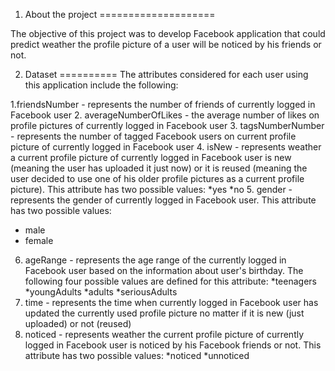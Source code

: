 1. About the project
====================

The objective of this project was to develop Facebook application that could predict weather the profile picture of a user 
will be noticed by his friends or not. 

2. Dataset
==========
The attributes considered for each user using this application include the following:

1.friendsNumber - represents the number of friends of currently logged in Facebook user
2. averageNumberOfLikes - the average number of likes on profile pictures of currently logged in Facebook user
3. tagsNumberNumber - represents the number of tagged Facebook users on current profile picture of currently logged in 
Facebook user
4. isNew - represents weather a current profile picture of currently logged in Facebook user is new (meaning the user
has uploaded it just now) or it is reused (meaning the user decided to use one of his older profile pictures as a current
profile picture). This attribute has two possible values:
*yes
*no
5. gender - represents the gender of currently logged in Facebook user. This attribute has two possible values:
* male
* female
6. ageRange - represents the age range of the currently logged in Facebook user based on the information about user's
birthday. The following four possible values are defined for this attribute:
*teenagers
*youngAdults
*adults
*seriousAdults
7. time - represents the time when currently logged in Facebook user has updated the currently used profile picture 
no matter if it is new (just uploaded) or not (reused)
8. noticed - represents weather the current profile picture of currently logged in Facebook user is noticed by his Facebook
friends or not. This attribute has two possible values:
*noticed
*unnoticed
